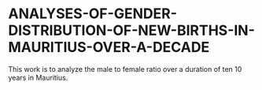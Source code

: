 # ANALYSES-OF-GENDER-DISTRIBUTION-OF-NEW-BIRTHS-IN-MAURITIUS-OVER-A-DECADE
This work is to analyze the male to female ratio over a duration of ten 10 years in Mauritius. 
